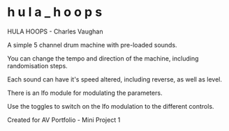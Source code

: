 # h u l a _ h o o p s


HULA HOOPS - Charles Vaughan
	
A simple 5 channel drum machine with pre-loaded sounds.
	
You can change the tempo and direction of the machine, including randomisation steps.
	
Each sound can have it's speed altered, including reverse, as well as level.
	
There is an lfo module for modulating the parameters.
	
Use the toggles to switch on the lfo modulation to the different controls.

Created for AV Portfolio - Mini Project 1
